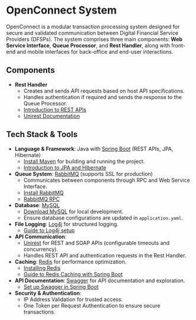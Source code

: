 # OpenConnect System

OpenConnect is a modular transaction processing system designed for secure and validated communication between Digital Financial Service Providers (DFSPs). The system comprises three main components: **Web Service Interface**, **Queue Processor**, and **Rest Handler**, along with front-end and mobile interfaces for back-office and end-user interactions.

## Components

- **Rest Handler**  
   - Creates and sends API requests based on host API specifications.
   - Handles authentication if required and sends the response to the Queue Processor.
   - [Introduction to REST APIs](https://restfulapi.net/)  
   - [Unirest Documentation](http://kong.github.io/unirest-java/)

## Tech Stack & Tools



- **Language & Framework**: Java with [Spring Boot](https://spring.io/projects/spring-boot) (REST APIs, JPA, Hibernate)
   - [Install Maven](https://maven.apache.org/install.html) for building and running the project.
   - [Introduction to JPA and Hibernate](https://www.baeldung.com/hibernate-5-jpa)
- **Queue System**: [RabbitMQ](https://www.rabbitmq.com/) (supports SSL for production)  
   - Communicates between components through RPC and Web Service Interface.  
   - [Install RabbitMQ](https://www.rabbitmq.com/download.html)
   - [RabbitMQ RPC](https://www.rabbitmq.com/tutorials/tutorial-six-java.html)
- **Database**: [MySQL](https://www.mysql.com/)
   - [Download MySQL](https://dev.mysql.com/downloads/installer/) for local development.
   - Ensure database configurations are updated in `application.yaml`.
- **File Logging**: [Log4j](https://logging.apache.org/log4j/2.x/) for structured logging.
   - [Guide to Log4j setup](https://www.baeldung.com/log4j-2-configuration)
- **API Communication**:
   - [Unirest](http://kong.github.io/unirest-java/) for REST and SOAP APIs (configurable timeouts and concurrency).
   - Handles REST API and authentication requests in the Rest Handler.
- **Caching**: [Redis](https://redis.io/) for performance optimization.
   - [Installing Redis](https://redis.io/download)
   - [Guide to Redis Caching with Spring Boot](https://www.baeldung.com/spring-boot-redis-cache)
- **API Documentation**: [Swagger](https://swagger.io/) for API documentation and exploration.
   - [Set up Swagger in Spring Boot](https://www.baeldung.com/spring-rest-openapi-documentation)
- **Security & Authentication**:
   - IP Address Validation for trusted access.
   - One Token per Request Authentication to ensure secure transactions.
